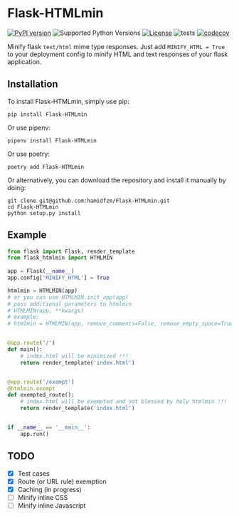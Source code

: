 
Flask-HTMLmin
=============
[![PyPI version](https://badge.fury.io/py/Flask-HTMLmin.svg)](https://badge.fury.io/py/Flask-HTMLmin)
![Supported Python Versions](https://img.shields.io/badge/python-3.6%20%7C%203.7%20%7C%203.8%20%7C%203.9-blue.svg)
[![License](https://img.shields.io/badge/License-BSD%203--Clause-orange.svg)](LICENSE)
![tests](https://github.com/hamidfzm/Flask-HTMLmin/workflows/tests/badge.svg)
[![codecov](https://codecov.io/gh/hamidfzm/Flask-HTMLmin/branch/master/graph/badge.svg)](https://codecov.io/gh/hamidfzm/Flask-HTMLmin)

Minify flask `text/html` mime type responses.
Just add `MINIFY_HTML = True` to your deployment config to minify HTML and text responses of your flask application.


Installation
------------
To install Flask-HTMLmin, simply use pip:

    pip install Flask-HTMLmin

Or use pipenv:

    pipenv install Flask-HTMLmin

Or use poetry:

    poetry add Flask-HTMLmin

Or alternatively, you can download the repository and install it manually by doing:

    git clone git@github.com:hamidfzm/Flask-HTMLmin.git
    cd Flask-HTMLmin
    python setup.py install


Example
-------
```python
from flask import Flask, render_template
from flask_htmlmin import HTMLMIN
    
app = Flask(__name__)
app.config['MINIFY_HTML'] = True

htmlmin = HTMLMIN(app)
# or you can use HTMLMIN.init_app(app)
# pass additional parameters to htmlmin
# HTMLMIN(app, **kwargs)
# example:
# htmlmin = HTMLMIN(app, remove_comments=False, remove_empty_space=True)


@app.route('/')
def main():
    # index.html will be minimized !!!
    return render_template('index.html')


@app.route('/exempt')
@htmlmin.exempt
def exempted_route():
    # index.html will be exempted and not blessed by holy htmlmin !!!
    return render_template('index.html')


if __name__ == '__main__':
    app.run()
```

TODO
----
- [x] Test cases
- [x] Route (or URL rule) exemption
- [x] Caching (in progress)
- [ ] Minify inline CSS
- [ ] Minify inline Javascript
